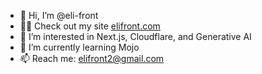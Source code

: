 - 👋 Hi, I’m @eli-front
- 👨‍💻 Check out my site [elifront.com](https://elifront.com)
- 👀 I’m interested in Next.js, Cloudflare, and Generative AI
- 🌱 I’m currently learning Mojo
- 📫 Reach me: elifront2@gmail.com
